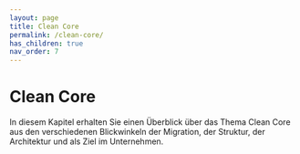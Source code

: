 ```yaml
---
layout: page
title: Clean Core
permalink: /clean-core/
has_children: true
nav_order: 7
---
```


# Clean Core

In diesem Kapitel erhalten Sie einen Überblick über das Thema Clean Core aus den verschiedenen Blickwinkeln der Migration, der Struktur, der Architektur und als Ziel im Unternehmen.